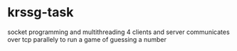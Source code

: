 # krssg-task
socket programming and multithreading
4 clients and server communicates over tcp parallely to run a game of guessing a number
